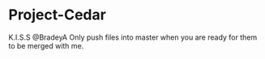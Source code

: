 # Project-Cedar
K.I.S.S
@BradeyA Only push files into master when you are ready for them to be merged with me.
